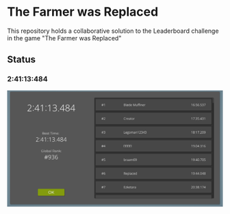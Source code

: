 # The Farmer was Replaced

This repository holds a collaborative solution to the Leaderboard challenge in the game "The Farmer was Replaced"

## Status

### 2:41:13:484

![alt text](image.png)